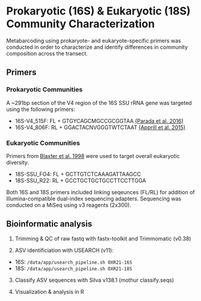 # Prokaryotic (16S) & Eukaryotic (18S) Community Characterization

Metabarcoding using prokaryote- and eukaryote-specific primers was conducted in order to characterize and identify differences in community composition across the transect.  

## Primers

### Prokaryotic Communities

A ~291bp section of the V4 region of the 16S SSU rRNA gene was targeted using the following primers:  
- 16S-V4_515F: FL + GTGYCAGCMGCCGCGGTAA [(Parada et al. 2016)](https://ami-journals.onlinelibrary.wiley.com/doi/epdf/10.1111/1462-2920.13023)
- 16S-V4_806F: RL + GGACTACNVGGGTWTCTAAT [(Apprill et al. 2015)](https://www.int-res.com/abstracts/ame/v75/n2/p129-137/)

### Eukaryotic Communities

Primers from [Blaxter et al. 1998](https://www.nature.com/articles/32160) were used to target overall eukaryotic diversity.
- 18S-SSU_FO4: FL + GCTTGTCTCAAAGATTAAGCC 
- 18S-SSU_R22: RL + GCCTGCTGCTGCCTTCCTTGGA  
  
Both 16S and 18S primers included linking seqeunces (FL/RL) for addition of Illumina-compatible dual-index sequencing adapters. Sequencing was conducted on a MiSeq using v3 reagents (2x300).  

## Bioinformatic analysis

1. Trimming & QC of raw fastq with fastx-toolkit and Trimmomatic (v0.38)  

2. ASV identificiation with USEARCH (v11): 
- 16S: ```/data/app/usearch_pipeline.sh OXR21-16S```  
- 18S: ```/data/app/usearch_pipeline.sh OXR21-18S```

3. Classify ASV sequences with Silva v138.1 (mothur classify.seqs)  

4. Visualization & analysis in R
